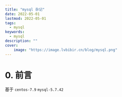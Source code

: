 ```yaml
---
title: "mysql 杂记" 
date: 2022-05-01
lastmod: 2022-05-01
tags: 
  - mysql
keywords:
  - mysql
description: "" 
cover:
    image: "https://image.lvbibir.cn/blog/mysql.png" 
---
```


# 0. 前言

基于 `centos-7.9` `mysql-5.7.42`
